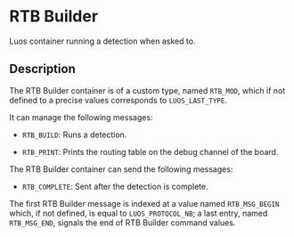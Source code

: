 # RTB Builder

Luos container running a detection when asked to.

## Description

The RTB Builder container is of a custom type, named `RTB_MOD`, which if
not defined to a precise values corresponds to `LUOS_LAST_TYPE`.

It can manage the following messages:

* `RTB_BUILD`: Runs a detection.

* `RTB_PRINT`: Prints the routing table on the debug channel of the
board.

The RTB Builder container can send the following messages:

* `RTB_COMPLETE`: Sent after the detection is complete.

The first RTB Builder message is indexed at a value named
`RTB_MSG_BEGIN` which, if not defined, is equal to `LUOS_PROTOCOL_NB`; a
last entry, named `RTB_MSG_END`, signals the end of RTB Builder command
values.

